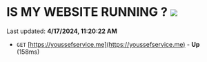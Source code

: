 # IS MY WEBSITE RUNNING ? [![](https://img.shields.io/static/v1?label=Sponsor&message=%E2%9D%A4&logo=GitHub&color=%23fe8e86)](https://github.com/sponsors/<username>)

Last updated: **4/17/2024, 11:20:22 AM**

- `GET` [https://youssefservice.me](https://youssefservice.me) - **Up** (158ms)
